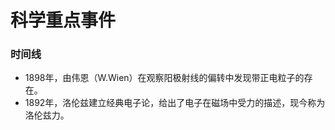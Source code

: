 
# 科学重点事件

### 时间线

-   1898年，由伟恩（W.Wien）在观察阳极射线的偏转中发现带正电粒子的存在。
-   1892年，洛伦兹建立经典电子论，给出了电子在磁场中受力的描述，现今称为洛伦兹力。







